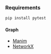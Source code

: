 ### Requirements

```sh
pip install pytest
```


#### Graph
- [Manim](https://docs.manim.community/en/stable/installation.html)
- [NetworkX](https://networkx.org/documentation/stable/install.html)
